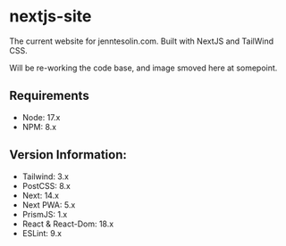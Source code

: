 # nextjs-site
The current website for jenntesolin.com. Built with NextJS and TailWind CSS.

Will be re-working the code base, and image smoved here at somepoint.

## Requirements
- Node: 17.x
- NPM: 8.x

## Version Information:
- Tailwind: 3.x
- PostCSS: 8.x
- Next: 14.x
- Next PWA: 5.x
- PrismJS: 1.x
- React & React-Dom: 18.x
- ESLint: 9.x
